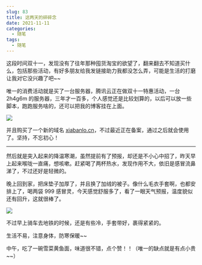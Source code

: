 ```yaml
---
slug: 83
title: 这两天的碎碎念
date: 2021-11-11
categories: 
  - 随笔
tags: 
  - 随笔
---
```



这段时间双十一，发现没有了往年那种囤货淘宝的欲望了，翻来翻去不知道买什么，包括那些活动，有好多朋友给我发链接助力我都没怎么弄，可能是生活的打磨让我对它没兴趣了吧~~

唯一的消费活动就是买了一台服务器，腾讯云正在做双十一特惠活动，一台 2h4g6m 的服务器，三年才一百多，个人感觉还是比较划算的，以后可以放一些脚本，跑跑服务啥的，还可以把我的博客挂在上面。

![](https://imgurl.zishu.me/images/old/2021/11/10/5b39fa131726043fecb309d5ce196243.png)

并且购买了一个新的域名 [xiabanlo.cn](xiabanlo.cn)，不过最近正在备案，通过之后就会使用了。坚持，不忘初心！

---

然后就是突入起来的降温寒潮，虽然提前有了预报，却还是不小心中招了，昨天早上起来喉咙一直痛，想咳嗽。赶紧喝了两杯热水，发现作用不大，依旧是感冒流鼻涕了，不过还好是轻微的。

晚上回到家，把床垫子加厚了，并且换了加绒的被子。像什么毛衣手套啊，也都安排上了，喝两袋 999 感冒灵，今天感觉舒服多了，看了一眼天气预报，温度貌似还有回升，这就很棒了。

![](https://imgurl.zishu.me/images/old/2021/11/11/4be3fc47d140d5ca219d1da0cb5275f9.png)

不过早上骑车去地铁的时候，还是有些冷，手套带好，裹得紧紧的。

生活不易，注意身体，防寒保暖~~

中午，吃了一碗雪菜黄鱼面，味道很不错，点个赞！！（唯一的缺点就是有点小贵~~）
